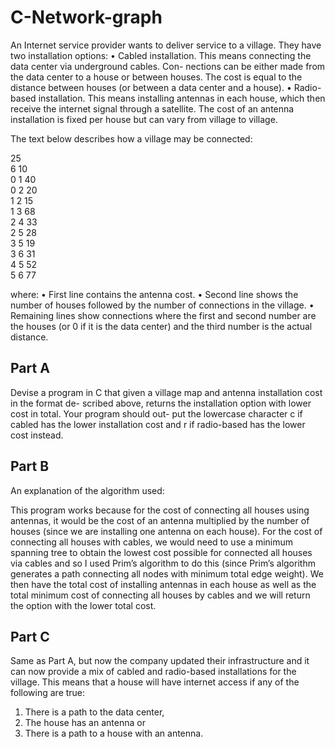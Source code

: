 # C-Network-graph

An Internet service provider wants to deliver service to a village. They have two installation
options:
• Cabled installation. This means connecting the data center via underground cables. Con-
nections can be either made from the data center to a house or between houses. The cost is
equal to the distance between houses (or between a data center and a house).
• Radio-based installation. This means installing antennas in each house, which then receive
the internet signal through a satellite. The cost of an antenna installation is fixed per house
but can vary from village to village.

The text below describes how a village may be connected:

 25  
 6 10  
 0 1 40  
 0 2 20  
 1 2 15  
 1 3 68  
 2 4 33  
 2 5 28  
 3 5 19  
 3 6 31  
 4 5 52  
 5 6 77  

where:
• First line contains the antenna cost.
• Second line shows the number of houses followed by the number of connections in the
village.
• Remaining lines show connections where the first and second number are the houses (or 0 if
it is the data center) and the third number is the actual distance.

## Part A
Devise a program in C that given a village map and antenna installation cost in the format de-
scribed above, returns the installation option with lower cost in total. Your program should out-
put the lowercase character c if cabled has the lower installation cost and r if radio-based has the
lower cost instead.

## Part B
An explanation of the algorithm used:

This program works because for the cost of connecting all houses using antennas, it would be the
cost of an antenna multiplied by the number of houses (since we are installing one antenna on each
house). For the cost of connecting all houses with cables, we would need to use a minimum
spanning tree to obtain the lowest cost possible for connected all houses via cables and so I used
Prim’s algorithm to do this (since Prim’s algorithm generates a path connecting all nodes with
minimum total edge weight). We then have the total cost of installing antennas in each house as
well as the total minimum cost of connecting all houses by cables and we will return the option with
the lower total cost.

## Part C
Same as Part A, but now the company updated their infrastructure and it can now provide a mix
of cabled and radio-based installations for the village. This means that a house will have internet
access if any of the following are true:
1. There is a path to the data center,
2. The house has an antenna or
3. There is a path to a house with an antenna.
